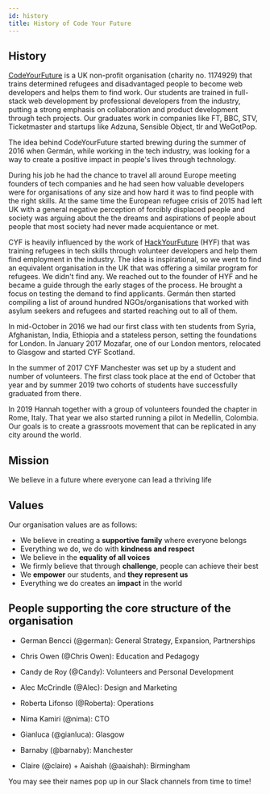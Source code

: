 ```yaml
---
id: history
title: History of Code Your Future
---
```


## History

[CodeYourFuture](https://codeyourfuture.io/) is a UK non-profit organisation (charity no. 1174929) that trains determined refugees and disadvantaged people to become web developers and helps them to find work. Our students are trained in full-stack web development by professional developers from the industry, putting a strong emphasis on collaboration and product development through tech projects. Our graduates work in companies like FT, BBC, STV, Ticketmaster and startups like Adzuna, Sensible Object, tlr and WeGotPop.

The idea behind CodeYourFuture started brewing during the summer of 2016 when Germán, while working in the tech industry, was looking for a way to create a positive impact in people's lives through technology.

During his job he had the chance to travel all around Europe meeting founders of tech companies and he had seen how valuable developers were for organisations of any size and how hard it was to find people with the right skills. At the same time the European refugee crisis of 2015 had left UK with a general negative perception of forcibly displaced people and society was arguing about the the dreams and aspirations of people about people that most society had never made acquientance or met.

CYF is heavily influenced by the work of [HackYourFuture](https://www.hackyourfuture.net/) (HYF) that was training refugees in tech skills through volunteer developers and help them find employment in the industry. The idea is inspirational, so we went to find an equivalent organisation in the UK that was offering a similar program for refugees. We didn't find any. We reached out to the founder of HYF and he became a guide through the early stages of the process. He brought a focus on testing the demand to find applicants. Germán then started compiling a list of around hundred NGOs/organisations that worked with asylum seekers and refugees and started reaching out to all of them.

In mid-October in 2016 we had our first class with ten students from Syria, Afghanistan, India, Ethiopia and a stateless person, setting the foundations for London. In January 2017 Mozafar, one of our London mentors, relocated to Glasgow and started CYF Scotland.

In the summer of 2017 CYF Manchester was set up by a student and number of volunteers. The first class took place at the end of October that year and by summer 2019 two cohorts of students have successfully graduated from there.

In 2019 Hannah together with a group of volunteers founded the chapter in Rome, Italy. That year we also started running a pilot in Medellin, Colombia. Our goals is to create a grassroots movement that can be replicated in any city around the world.

## Mission

We believe in a future where everyone can lead a thriving life

## Values

Our organisation values are as follows:

- We believe in creating a **supportive family** where everyone belongs
- Everything we do, we do with **kindness and respect**
- We believe in the **equality of all voices**
- We firmly believe that through **challenge**, people can achieve their best
- We **empower** our students, and **they represent us** 
- Everything we do creates an **impact** in the world


## People supporting the core structure of the organisation


- German Bencci (@german): General Strategy, Expansion, Partnerships

- Chris Owen (@Chris Owen): Education and Pedagogy

- Candy de Roy (@Candy): Volunteers and Personal Development

- Alec McCrindle (@Alec): Design and Marketing

- Roberta Lifonso (@Roberta): Operations 

- Nima Kamiri (@nima): CTO

- Gianluca (@gianluca): Glasgow

- Barnaby (@barnaby): Manchester

- Claire (@claire) + Aaishah (@aaishah): Birmingham


You may see their names pop up in our Slack channels from time to time!
